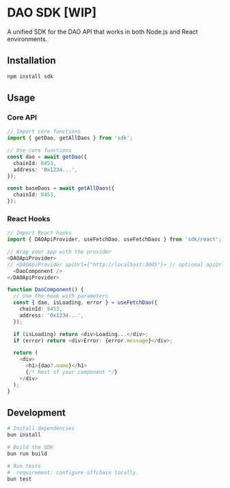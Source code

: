 # DAO SDK [WIP]

A unified SDK for the DAO API that works in both Node.js and React environments.

## Installation

```bash
npm install sdk
```

## Usage

### Core API

```typescript
// Import core functions
import { getDao, getAllDaos } from 'sdk';

// Use core functions
const dao = await getDao({
  chainId: 8453,
  address: '0x1234...',
});

const baseDaos = await getAllDaos({
  chainId: 8453,
});
```

### React Hooks

```typescript
// Import React hooks
import { DAOApiProvider, useFetchDao, useFetchDaos } from 'sdk/react';

// Wrap your app with the provider
<DAOApiProvider>
// <DAOApiProvider apiUrl={"http://localhost:3005"}> // optional apiUrl prop can be passed here
  <DaoComponent />
</DAOApiProvider>

function DaoComponent() {
  // Use the hook with parameters
  const { dao, isLoading, error } = useFetchDao({
    chainId: 8453,
    address: '0x1234...',
  });

  if (isLoading) return <div>Loading...</div>;
  if (error) return <div>Error: {error.message}</div>;

  return (
    <div>
      <h1>{dao?.name}</h1>
      {/* Rest of your component */}
    </div>
  );
}
```

## Development

```bash
# Install dependencies
bun install

# Build the SDK
bun run build

# Run tests
#  requirement: configure offchain locally.
bun test
```
